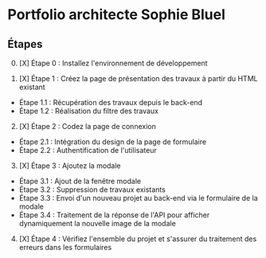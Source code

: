 # Portfolio architecte Sophie Bluel

## Étapes

0. [X] Étape 0 : Installez l'environnement de développement

1. [X] Étape 1 : Créez la page de présentation des travaux à partir du HTML existant
- Étape 1.1 : Récupération des travaux depuis le back-end
- Étape 1.2 : Réalisation du filtre des travaux

2. [X] Étape 2 : Codez la page de connexion
- Étape 2.1 : Intégration du design de la page de formulaire
- Étape 2.2 : Authentification de l'utilisateur

3. [X] Étape 3 : Ajoutez la modale
- Étape 3.1 : Ajout de la fenêtre modale
- Étape 3.2 : Suppression de travaux existants
- Étape 3.3 : Envoi d'un nouveau projet au back-end via le formulaire de la modale
- Étape 3.4 : Traitement de la réponse de l'API pour afficher dynamiquement la nouvelle image de la modale

4. [X] Étape 4 : Vérifiez l'ensemble du projet et s'assurer du traitement des erreurs dans les formulaires